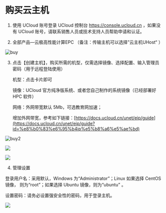# 购买云主机 #

1. 使用 UCloud 账号登录 UCloud 控制台 https://console.ucloud.cn ，如果没有 UCloud 账号，请联系销售人员或技术支持人员帮助申请和认证。

2. 全部产品—云极高性能计算EPC （备注：传输主机可以选择”云主机UHost“ ）

![buy](../../epc/images/buy.png)                                                                                                                 

3. 点击【创建主机】，购买所需的机型，仅需选择镜像、选择配置、输入管理员密码（用于远程登陆使用）

   机型：点击卡片即可

   镜像：UCloud 官方纯净版系统、或者您自己制作的系统镜像（已经部署好 HPC 软件）

   网络：外网带宽默认 5Mb，可选教育网加速；

   增加外网带宽，参考如下链接：[https://docs.ucloud.cn/unet/eip/guide](https://docs.ucloud.cn/unet/eip/guide?id=%e8%b0%83%e6%95%b4ip%e5%b8%a6%e5%ae%bd)

![buy2](../../epc/images/buy2.png)

![](../../epc/images/buy3.png)

![](../../epc/images/buy4.png)

4. 管理设置                                                             

登录用户名：采用默认，Windows 为“Administrator”；Linux 如果选择 CentOS 镜像， 则为“root”；如果选择 Ubuntu 镜像，则为“ubuntu” 。

设置密码：请务必设置强安全性的密码，用于登录主机。

![](../../epc/images/buy5.png)

